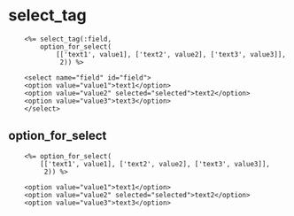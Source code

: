 # select_tag

        <%= select_tag(:field, 
            option_for_select(
                [['text1', value1], ['text2', value2], ['text3', value3]],
                 2)) %>

        <select name="field" id="field">
        <option value="value1">text1</option>
        <option value="value2" selected="selected">text2</option>
        <option value="value3">text3</option>
        </select>

## option_for_select

        <%= option_for_select(
            [['text1', value1], ['text2', value2], ['text3', value3]],
             2)) %>

        <option value="value1">text1</option>
        <option value="value2" selected="selected">text2</option>
        <option value="value3">text3</option>
